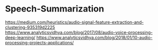 # Speech-Summarization
https://medium.com/heuristics/audio-signal-feature-extraction-and-clustering-935319d2225
https://www.analyticsvidhya.com/blog/2017/08/audio-voice-processing-deep-learning/
https://www.analyticsvidhya.com/blog/2018/01/10-audio-processing-projects-applications/
